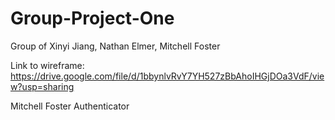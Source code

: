 # Group-Project-One
Group of Xinyi Jiang, Nathan Elmer, Mitchell Foster 

Link to wireframe:
https://drive.google.com/file/d/1bbynlvRvY7YH527zBbAhoIHGjDOa3VdF/view?usp=sharing

Mitchell Foster 
Authenticator
